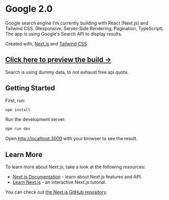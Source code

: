# Google 2.0

Google search engine I'm currently building with React (Next.js) and Tailwind CSS. (Responsive, Server-Side Rendering, Pagination, TypeScript). The app is using Google's Search API to display results.

Created with, [Next.js](https://nextjs.org/) and [Tailwind CSS](https://tailwindcss.com/).

## [Click here to preview the build ->](https://google-two-lovat.vercel.app/)

Search is using dummy data, to not exhaust free api quota.

## Getting Started

First, run:

```bash
npm install
```

Run the development server:

```bash
npm run dev
```

Open [http://localhost:3000](http://localhost:3000) with your browser to see the result.

## Learn More

To learn more about Next.js, take a look at the following resources:

- [Next.js Documentation](https://nextjs.org/docs) - learn about Next.js features and API.
- [Learn Next.js](https://nextjs.org/learn) - an interactive Next.js tutorial.

You can check out [the Next.js GitHub repository](https://github.com/vercel/next.js/).
